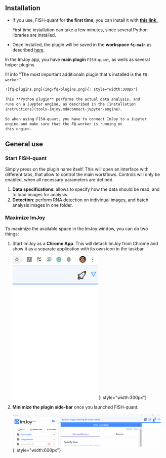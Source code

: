 
## Installation
* If you use, FISH-quant for **the first time**, you can install it with <a href="https://imjoy.io/#/app?w=fq-main&plugin=fish-quant/fq-imjoy:FISH-quant@stable&upgrade=1" target="_blank">**this link.**</a> 
    
    First time installation can take a few minutes, since several Python libraries are installed.

* Once installed, the plugin will be saved in the  **workspace `fq-main`** as described [here](tools-imjoy.md#opening-a-workspace).  

In the ImJoy app, you have **main plugin** `FISH-quant`, as wells as several helper plugins. 

!!! info "The most important additionaln plugin that's installed is the `FQ-worker`."
     

    ![fq-plugins.png](img/fq-plugins.png){: style="width:300px"}

    This **Python plugin** performs the actual data analysis, and 
    runs on a Juypter engine, as described in the [installation instructions](tools-imjoy.md#connect-jupyter-engine). 

    So when using FISH-quant, you have to connect ImJoy to a Jupyter engine and make sure that the FQ-worker is running on 
    this engine. 


## General use

### Start FISH-quant
Simply press on the plugin name itself. This will open an interface with different tabs, that 
allow to control the main workflows. Controls will only be enabled, when all necessary parameters
are defined.

1. **Data specifications**: allows to specify how the data should be read, and to load images for analysis.
2. **Detection**: perform RNA detection on individual images, and batch analysis images in one folder.


### Maximize ImJoy
To maximize the available space in the ImJoy window, you can do two things:

1. Start ImJoy as a **Chrome App**. This will detach ImJoy from Chrome and show it as a separate application with its own icon in the taskbar 
   
    ![imjoy-open-as-app.gif](img/imjoy-open-as-app.gif){: style="width:300px"}

2. **Minimize the plugin side-bar** once you launched FISH-quant. 
   
    ![imjoy-collapse-plugin-menu.gif](img/imjoy-collapse-plugin-menu.gif){: style="width:600px"}
